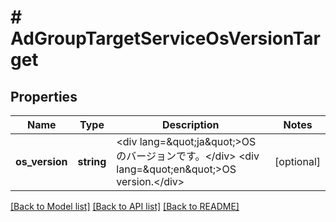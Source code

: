 # # AdGroupTargetServiceOsVersionTarget

## Properties

Name | Type | Description | Notes
------------ | ------------- | ------------- | -------------
**os_version** | **string** | &lt;div lang&#x3D;\&quot;ja\&quot;&gt;OSのバージョンです。&lt;/div&gt; &lt;div lang&#x3D;\&quot;en\&quot;&gt;OS version.&lt;/div&gt; | [optional]

[[Back to Model list]](../../README.md#models) [[Back to API list]](../../README.md#endpoints) [[Back to README]](../../README.md)
